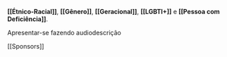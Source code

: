 **[[Étnico-Racial]]**, **[[Gênero]]**, **[[Geracional]]**, **[[LGBTI+]]** e **[[Pessoa com Deficiência]]**.

Apresentar-se fazendo audiodescrição

[[Sponsors]]